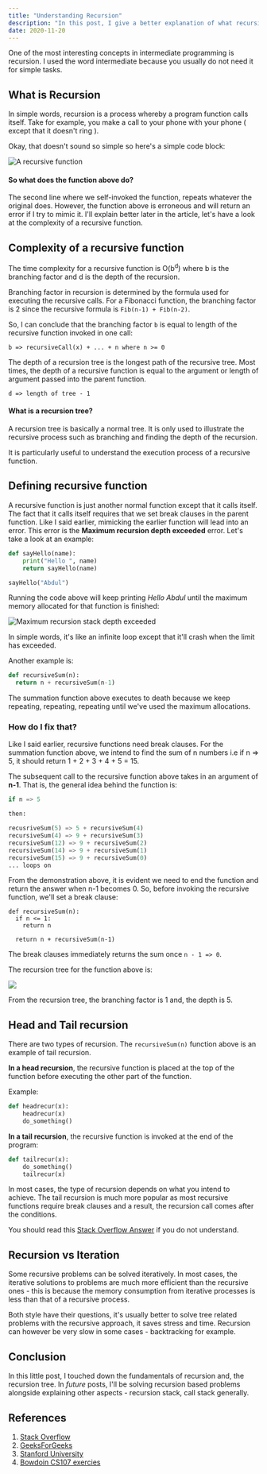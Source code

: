 ```yaml
--- 
title: "Understanding Recursion" 
description: "In this post, I give a better explanation of what recursion is and how it works."
date: 2020-11-20 
---
```


One of the most interesting concepts in intermediate programming is recursion. I used the word intermediate because you usually do not need it for simple tasks.

## What is Recursion

In simple words, recursion is a process whereby a program function calls itself. Take for example, you make a call to your phone with your phone ( except that it doesn't ring ).

Okay, that doesn't sound so simple so here's a simple code block:

![A recursive function](https://res.cloudinary.com/adeshina/image/upload/v1605867057/kmf4bhzwu4483r0zkmnz.svg)

#### So what does the function above do? 

The second line where we self-invoked the function, repeats whatever the original does. However, the function above is erroneous and will return an error if I try to mimic it. I'll explain better later in the article, let's have a look at the complexity of a recursive function.

## Complexity of a recursive function

The time complexity for a recursive function is O(b<sup>d</sup>) where b is the branching factor and d is the depth of the recursion.

Branching factor in recursion is determined by the formula used for executing the recursive calls. For a Fibonacci function, the branching factor is 2 since the recursive formula is `Fib(n-1) + Fib(n-2)`. 

So, I can conclude that the branching factor `b` is equal to length of the recursive function invoked in one call:

```
b => recursiveCall(x) + ... + n where n >= 0
```

The depth of a recursion tree is the longest path of the recursive tree. Most times, the depth of a recursive function is equal to the argument or length of argument passed into the parent function.

```
d => length of tree - 1
```

#### What is a recursion tree?

A recursion tree is basically a normal tree. It is only used to illustrate the recursive process such as branching and finding the depth of the recursion. 

It is particularly useful to understand the execution process of a recursive function.

## Defining recursive function

A recursive function is just another normal function except that it calls itself. The fact that it calls itself requires that we set break clauses in the parent function. Like I said earlier, mimicking the earlier function will lead into an error. This error is the **Maximum recursion depth exceeded** error. Let's take a look at an example:

```python
def sayHello(name):
    print("Hello ", name)
    return sayHello(name)

sayHello("Abdul")
```

Running the code above will keep printing *Hello Abdul* until the maximum memory allocated for that function is finished:

![Maximum recursion stack depth exceeded](https://res.cloudinary.com/adeshina/image/upload/v1605869730/mjlzairodvdummk60rg3.png)

In simple words, it's like an infinite loop except that it'll crash when the limit has exceeded.

Another example is:

```python
def recursiveSum(n):
  return n + recursiveSum(n-1)
```

The summation function above executes to death because we keep repeating, repeating, repeating until we've used the maximum allocations.

### How do I fix that?

Like I said earlier, recursive functions need break clauses. For the summation function above, we intend to find the sum of n numbers i.e if n => 5, it should return 1 + 2 + 3 + 4 + 5 = 15.

The subsequent call to the recursive function above takes in an argument of **n-1**. That is, the general idea behind the function is:

```py
if n => 5

then:

recusriveSum(5) => 5 + recursiveSum(4)
recursiveSum(4) => 9 + recursiveSum(3) 
recursiveSum(12) => 9 + recursiveSum(2) 
recursiveSum(14) => 9 + recursiveSum(1) 
recursiveSum(15) => 9 + recursiveSum(0) 
... loops on
```

From the demonstration above, it is evident we need to end the function and return the answer when n-1 becomes 0. So, before invoking the recursive function, we'll set a break clause:

```python{2-3}
def recursiveSum(n):
  if n <= 1:
    return n
  
  return n + recursiveSum(n-1)
```

The break clauses immediately returns the sum once `n - 1 => 0`. 

The recursion tree for the function above is:

![](https://res.cloudinary.com/adeshina/image/upload/v1605871131/mxdqsw3mucjyyvmrczs9.svg)

From the recursion tree, the branching factor is 1 and, the depth is 5.

## Head and Tail recursion

There are two types of recursion. The `recursiveSum(n)` function above is an example of tail recursion. 

**In a head recursion**, the recursive function is placed at the top of the function before executing the other part of the function.

Example:

```python
def headrecur(x):
    headrecur(x)
    do_something()    
```

**In a tail recursion**, the recursive function is invoked at the end of the program:

```python
def tailrecur(x):
    do_something()
    tailrecur(x)
```

In most cases, the type of recursion depends on what you intend to achieve. The tail recursion is much more popular as most recursive functions require break clauses and a result, the recursion call comes after the conditions.

You should read this [Stack Overflow Answer](https://stackoverflow.com/questions/21426688/the-difference-between-head-tail-recursion#:~:text=In%20head%20recursion%20%2C%20the%20recursive,occurs%20before%20the%20recursive%20call.) if you do not understand.

## Recursion vs Iteration

Some recursive problems can be solved iteratively. In most cases, the iterative solutions to problems are much more efficient than the recursive ones - this is because the memory consumption from iterative processes is less than that of a recursive process.

Both style have their questions, it's usually better to solve tree related problems with the recursive approach, it saves stress and time. Recursion can however be very slow in some cases - backtracking for example.

## Conclusion

In this little post, I touched down the fundamentals of recursion and, the recursion tree. In *future* posts, I'll be solving recursion based problems alongside explaining other aspects - recursion stack, call stack generally.

## References

1. [Stack Overflow](https://stackoverflow.com/questions/21426688/the-difference-between-head-tail-recursion#:~:text=In%20head%20recursion%20%2C%20the%20recursive,occurs%20before%20the%20recursive%20call.)
2. [GeeksForGeeks](https://www.geeksforgeeks.org/recursion/)
3. [Stanford University](https://web.stanford.edu/class/archive/cs/cs106b/cs106b.1176/handouts/midterm/5-BigO.pdf)
4. [Bowdoin CS107 exercies](http://www.bowdoin.edu/~ltoma/teaching/cs107/spring05/recursion.html)